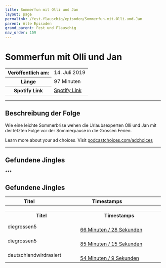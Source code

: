 ```yaml
---
title: Sommerfun mit Olli und Jan
layout: page
permalink: /fest-flauschig/episoden/Sommerfun-mit-Olli-und-Jan
parent: Alle Episoden
grand_parent: Fest und Flauschig
nav_order: 159
---
```


# Sommerfun mit Olli und Jan
<table class="resp-table dcf-table dcf-table-responsive dcf-table-bordered dcf-table-striped dcf-w-100%">
                    <tbody>
                        <tr>
                            <th scope="row">Veröffentlich am:</th>
                            <td data-label="Veröffentlich am:">14. Juli 2019</td>
                        </tr>
                        <tr>
                            <th scope="row">Länge </th>
                            <td data-label="Länge ">97 Minuten</td>
                        </tr><tr>
                                <th scope="row">Spotify Link</th>
                                <td data-label="Spotify Link"><a href="https://open.spotify.com/episode/0INATIlpjti8OHn9kQcgKv">Spotify Link</a></td>
                            </tr></tbody>
                </table>

***

## Beschreibung der Folge

<div>
<p>Wie eine leichte Sommerbrise wehen die Urlaubsexperten Olli und Jan mit der letzten Folge vor der Sommerpause in die Grossen Ferien.</p><p> </p><p>Learn more about your ad choices. Visit <a href="https://podcastchoices.com/adchoices">podcastchoices.com/adchoices</a></p>  
</div>

***

## Gefundene Jingles

<table style="display: table;">
                                    <tr>
                                        <th class="tableColumnTitle">Titel</th>
                                        <th class="tableColumnTimestamps">Timestamps</th>
                                    </tr>
                                    ***

## Gefundene Jingles

<table style="display: table;">
                                    <tr>
                                        <th class="tableColumnTitle">Titel</th>
                                        <th class="tableColumnTimestamps">Timestamps</th>
                                    </tr>
                                    <tr>
                                <td markdown="span"  class="tableColumnTitle">diegrossen5</td>
                                <td markdown="span" class="tableColumnTimestamps">
                                <br>
                                <a href="https://open.spotify.com/episode/0INATIlpjti8OHn9kQcgKv?t=3988">
                                66 Minuten / 28 Sekunden</a>
                                </td></tr><tr>
                                <td markdown="span"  class="tableColumnTitle">diegrossen5</td>
                                <td markdown="span" class="tableColumnTimestamps">
                                <br>
                                <a href="https://open.spotify.com/episode/0INATIlpjti8OHn9kQcgKv?t=5115">
                                85 Minuten / 15 Sekunden</a>
                                </td></tr><tr>
                                <td markdown="span"  class="tableColumnTitle">deutschlandwirdrasiert</td>
                                <td markdown="span" class="tableColumnTimestamps">
                                <br>
                                <a href="https://open.spotify.com/episode/0INATIlpjti8OHn9kQcgKv?t=3249">
                                54 Minuten / 9 Sekunden</a>
                                </td></tr></table>